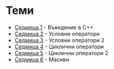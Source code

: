 # Теми

* [Седмица  1](01) - Въведение в С++
* [Седмица  2](02) - Условни оператори
* [Седмица  3](03) - Условни оператори 2
* [Седмица  4](04) - Циклични оператори
* [Седмица  5](05) - Циклични оператори 2
* [Седмица  6](06) - Масиви
